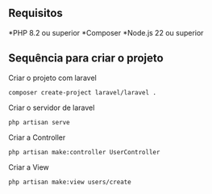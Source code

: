 ## Requisitos
*PHP 8.2 ou superior
*Composer
*Node.js 22 ou superior

## Sequência para criar o projeto

Criar o projeto com laravel
```
composer create-project laravel/laravel .
```

Criar o servidor de laravel
```
php artisan serve
```

Criar a Controller
```
php artisan make:controller UserController
```

Criar a View
```
php artisan make:view users/create
```